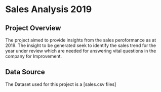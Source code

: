 # Sales Analysis 2019 #
## Project Overview ##
The project aimed to provide insights from the sales peroformance as at 2019. 
The insight to be generated seek to identify the sales trend for the year under review which are needed 
for answering vital questions in the  company for Improvement.

## Data Source ##
The Dataset used for this project is a [sales.csv files]
 
